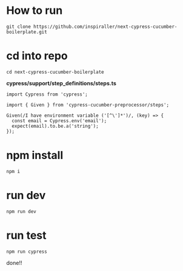 # How to run
```
git clone https://github.com/inspiraller/next-cypress-cucumber-boilerplate.git
```

# cd into repo
```
cd next-cypress-cucumber-boilerplate
```

**cypress/support/step_definitions/steps.ts**
```
import Cypress from 'cypress';

import { Given } from 'cypress-cucumber-preprocessor/steps';

Given(/I have environment variable ('[^\']*')/, (key) => {
  const email = Cypress.env('email');
  expect(email).to.be.a('string');
});
```

# npm install
```
npm i
```
# run dev
```
npm run dev
```
# run test
```
npm run cypress
```

done!!

